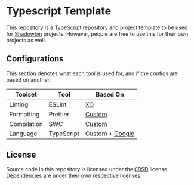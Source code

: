 # Typescript Template

This repository is a [TypeScript](https://www.typescriptlang.org/) repository
and project template to be used for [Shadowbin](https://github.com/shdwbin)
projects. However, people are free to use this for their own projects as well.

## Configurations

This section denotes what each tool is used for, and if the configs are based on
another.

| Toolset     | Tool       | Based On      
| ----------- | ---------- | --------------------------------------------------
| Linting     | ESLint     | [XO](https://tinyurl.com/mr8wfh4j)
| Formatting  | Prettier   | [Custom](https://tinyurl.com/3bn6ju34)
| Compilation | SWC        | [Custom](https://tinyurl.com/y4cbf2c9)
| Language    | TypeScript | Custom + [Google](https://tinyurl.com/2p8zsdbr)

## License

Source code in this repository is licensed under the
[0BSD](https://choosealicense.com/licenses/0bsd) license.  
Dependencies are under their own respective licenses.